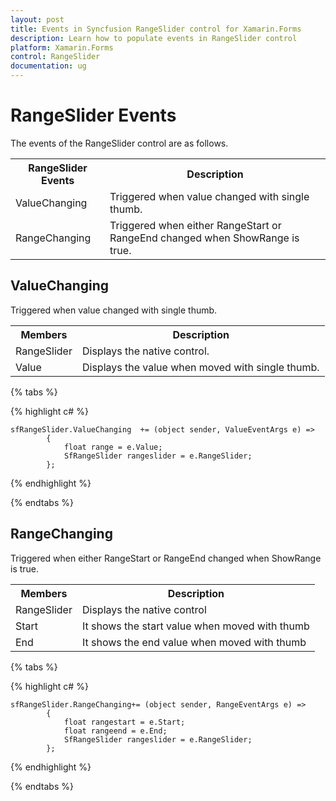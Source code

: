 ```yaml
---
layout: post
title: Events in Syncfusion RangeSlider control for Xamarin.Forms
description: Learn how to populate events in RangeSlider control
platform: Xamarin.Forms
control: RangeSlider 
documentation: ug
---
```


# RangeSlider Events

The events of the RangeSlider control are as follows.

<table>
<tr>
<th>RangeSlider Events</th>
<th>Description</th>
</tr>
<tr>
<td>ValueChanging</td>
<td>Triggered when value changed with single thumb.</td>
</tr>
<tr>
<td>RangeChanging</td>
<td>Triggered when either RangeStart or RangeEnd changed when ShowRange is true.</td>
</tr>
</table>


## ValueChanging

Triggered when value changed with single thumb.

<table>
<tr>
<th>Members</th>
<th>Description</th>
</tr>
<tr>
<td>RangeSlider</td>
<td>Displays the native control.</td>
</tr>
<tr>
<td>Value</td>
<td>Displays the value when moved with single thumb.</td>
</tr>
</table>

{% tabs %}

{% highlight c# %}

	sfRangeSlider.ValueChanging  += (object sender, ValueEventArgs e) => 
			{
				float range = e.Value;
				SfRangeSlider rangeslider = e.RangeSlider;
			};
	

{% endhighlight %}

{% endtabs %}

## RangeChanging

Triggered when either RangeStart or RangeEnd changed when ShowRange is true.

<table>
<tr>
<th>Members</th>
<th>Description</th>
</tr>
<tr>
<td>RangeSlider</td>
<td>Displays the native control</td>
</tr>
<tr>
<td>Start</td>
<td>It shows the start value when moved with thumb</td>
</tr>
<tr>
<td>End</td>
<td>It shows the end value when moved with thumb</td>
</tr>
</table>

{% tabs %}

{% highlight c# %}

	sfRangeSlider.RangeChanging+= (object sender, RangeEventArgs e) =>
			{
				float rangestart = e.Start;
				float rangeend = e.End;
				SfRangeSlider rangeslider = e.RangeSlider;
			};	

{% endhighlight %}

{% endtabs %}
                                                

                                    
